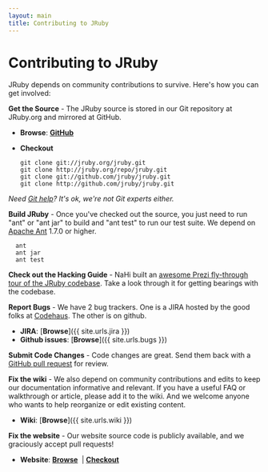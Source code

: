 ```yaml
---
layout: main
title: Contributing to JRuby
---
```

# Contributing to JRuby
  
JRuby depends on community contributions to survive. Here's how you can get involved:

**Get the Source** - The JRuby source is stored in our Git repository at JRuby.org and mirrored at GitHub.

- **Browse**: [**GitHub**](http://github.com/jruby/jruby)
- **Checkout**

      git clone git://jruby.org/jruby.git
      git clone http://jruby.org/repo/jruby.git
      git clone git://github.com/jruby/jruby.git
      git clone http://github.com/jruby/jruby.git

*Need [Git help](http://git-scm.com/)? It's ok, we're not Git experts either.*

**Build JRuby** - Once you've checked out the source, you just need to run &quot;ant&quot;&nbsp;or &quot;ant jar&quot;&nbsp;to build and &quot;ant test&quot;&nbsp;to run our test suite. We depend on <a href="http://ant.apache.org/">Apache Ant</a> 1.7.0 or higher.

      ant
      ant jar
      ant test

**Check out the Hacking Guide** - NaHi built an [awesome Prezi fly-through tour of the JRuby codebase][prezi]. Take a look through it for getting bearings with the codebase.

**Report Bugs** - We have 2 bug trackers.
One is a JIRA hosted by the good folks at [Codehaus](http://codehaus.org/).
The other is on github.

- **JIRA**: [**Browse**]({{ site.urls.jira }})
- **Github issues**: [**Browse**]({{ site.urls.bugs }})

**Submit Code Changes** - Code changes are great.  Send them back with a [GitHub pull request][pullrequest] for review.

**Fix the wiki** - We also depend on community contributions and edits to keep our documentation informative and relevant. If you have a useful FAQ or walkthrough or article, please add it to the wiki. And we welcome anyone who wants to help reorganize or edit existing content.

- **Wiki**: [**Browse**]({{ site.urls.wiki }})

**Fix the website** - Our website source code is publicly available, and we graciously accept pull requests!

- **Website**: [**Browse**](http://github.com/jruby/jruby.github.com) &nbsp;|&nbsp;[**Checkout**](git://github.com/jruby/jruby.github.com.git)

[prezi]: http://prezi.com/tsuouxb3z4ln/jruby-hacking-guide/
[pullrequest]: https://help.github.com/articles/using-pull-requests

